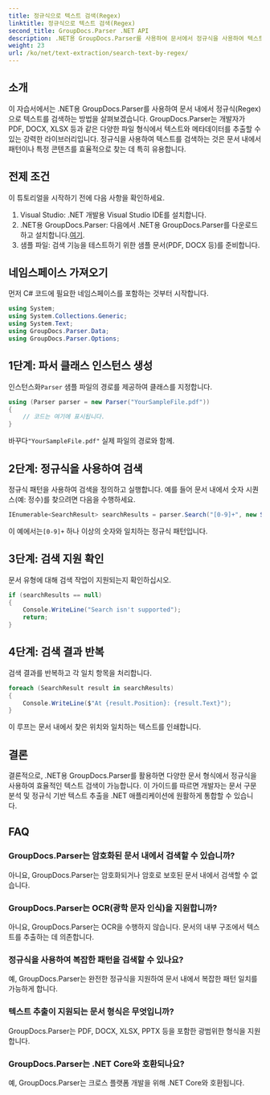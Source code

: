 ```yaml
---
title: 정규식으로 텍스트 검색(Regex)
linktitle: 정규식으로 텍스트 검색(Regex)
second_title: GroupDocs.Parser .NET API
description: .NET용 GroupDocs.Parser를 사용하여 문서에서 정규식을 사용하여 텍스트를 검색하는 방법을 알아보세요. 특정 콘텐츠를 손쉽게 추출하세요.
weight: 23
url: /ko/net/text-extraction/search-text-by-regex/
---
```

## 소개
이 자습서에서는 .NET용 GroupDocs.Parser를 사용하여 문서 내에서 정규식(Regex)으로 텍스트를 검색하는 방법을 살펴보겠습니다. GroupDocs.Parser는 개발자가 PDF, DOCX, XLSX 등과 같은 다양한 파일 형식에서 텍스트와 메타데이터를 추출할 수 있는 강력한 라이브러리입니다. 정규식을 사용하여 텍스트를 검색하는 것은 문서 내에서 패턴이나 특정 콘텐츠를 효율적으로 찾는 데 특히 유용합니다.
## 전제 조건
이 튜토리얼을 시작하기 전에 다음 사항을 확인하세요.
1. Visual Studio: .NET 개발용 Visual Studio IDE를 설치합니다.
2.  .NET용 GroupDocs.Parser: 다음에서 .NET용 GroupDocs.Parser를 다운로드하고 설치합니다.[여기](https://releases.groupdocs.com/parser/net/).
3. 샘플 파일: 검색 기능을 테스트하기 위한 샘플 문서(PDF, DOCX 등)를 준비합니다.

## 네임스페이스 가져오기
먼저 C# 코드에 필요한 네임스페이스를 포함하는 것부터 시작합니다.
```csharp
using System;
using System.Collections.Generic;
using System.Text;
using GroupDocs.Parser.Data;
using GroupDocs.Parser.Options;
```
## 1단계: 파서 클래스 인스턴스 생성
 인스턴스화`Parser` 샘플 파일의 경로를 제공하여 클래스를 지정합니다.
```csharp
using (Parser parser = new Parser("YourSampleFile.pdf"))
{
    // 코드는 여기에 표시됩니다.
}
```
 바꾸다`"YourSampleFile.pdf"` 실제 파일의 경로와 함께.
## 2단계: 정규식을 사용하여 검색
정규식 패턴을 사용하여 검색을 정의하고 실행합니다. 예를 들어 문서 내에서 숫자 시퀀스(예: 정수)를 찾으려면 다음을 수행하세요.
```csharp
IEnumerable<SearchResult> searchResults = parser.Search("[0-9]+", new SearchOptions(true, false, true));
```
 이 예에서는`[0-9]+` 하나 이상의 숫자와 일치하는 정규식 패턴입니다.
## 3단계: 검색 지원 확인
문서 유형에 대해 검색 작업이 지원되는지 확인하십시오.
```csharp
if (searchResults == null)
{
    Console.WriteLine("Search isn't supported");
    return;
}
```
## 4단계: 검색 결과 반복
검색 결과를 반복하고 각 일치 항목을 처리합니다.
```csharp
foreach (SearchResult result in searchResults)
{
    Console.WriteLine($"At {result.Position}: {result.Text}");
}
```
이 루프는 문서 내에서 찾은 위치와 일치하는 텍스트를 인쇄합니다.

## 결론
결론적으로, .NET용 GroupDocs.Parser를 활용하면 다양한 문서 형식에서 정규식을 사용하여 효율적인 텍스트 검색이 가능합니다. 이 가이드를 따르면 개발자는 문서 구문 분석 및 정규식 기반 텍스트 추출을 .NET 애플리케이션에 원활하게 통합할 수 있습니다.

## FAQ
### GroupDocs.Parser는 암호화된 문서 내에서 검색할 수 있습니까?
아니요, GroupDocs.Parser는 암호화되거나 암호로 보호된 문서 내에서 검색할 수 없습니다.
### GroupDocs.Parser는 OCR(광학 문자 인식)을 지원합니까?
아니요, GroupDocs.Parser는 OCR을 수행하지 않습니다. 문서의 내부 구조에서 텍스트를 추출하는 데 의존합니다.
### 정규식을 사용하여 복잡한 패턴을 검색할 수 있나요?
예, GroupDocs.Parser는 완전한 정규식을 지원하여 문서 내에서 복잡한 패턴 일치를 가능하게 합니다.
### 텍스트 추출이 지원되는 문서 형식은 무엇입니까?
GroupDocs.Parser는 PDF, DOCX, XLSX, PPTX 등을 포함한 광범위한 형식을 지원합니다.
### GroupDocs.Parser는 .NET Core와 호환되나요?
예, GroupDocs.Parser는 크로스 플랫폼 개발을 위해 .NET Core와 호환됩니다.